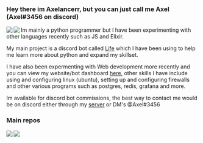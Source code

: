  ### Hey there im Axelancerr, but you can just call me Axel (Axel#3456 on discord)
<p align="left>
  <a href="https://github.com/anuraghazra/github-readme-stats">
    <img align="left" src="https://github-readme-stats.vercel.app/api/top-langs/?username=Axelancerr&theme=algolia&card_width=445&layout=compact" />
  </a>
  <a href="https://github.com/anuraghazra/github-readme-stats">
    <img align="left" src="https://github-readme-stats.vercel.app/api?username=Axelancerr&theme=algolia&count_private=true&show_icons=true" />
  </a>

  Im mainly a python programmer but I have been experimenting with other languages recently such as JS and Elixir. 

  My main project is a discord bot called [Life](https://github.com/Axelancerr/Life) which I have been using to help me learn more about python and expand my skillset.

  I have also been expermenting with Web development more recently and you can view my website/bot dashboard [here](https://www.mrrandom.xyz/), other skills I have include using and configuring linux (ubuntu), setting up and configuring firewalls and other various programs such as postgres, redis, grafana and more.

  Im available for discord bot commissions, the best way to contact me would be on discord either through my [server](https://discord.com/invite/xP8xsHr) or DM's @Axel#3456
  
  ### Main repos
  <a href="https://github.com/Axelancerr/Life">
    <img align="left" src="https://github-readme-stats.vercel.app/api/pin/?username=Axelancerr&repo=Life&theme=algolia" />
  </a>  
  <a href="https://github.com/Axelancerr/diorite">
    <img align="left" src="https://github-readme-stats.vercel.app/api/pin/?username=Axelancerr&repo=diorite&theme=algolia" />
  </a>
</p>                                                                                                                                         
